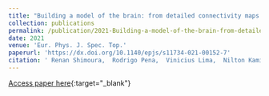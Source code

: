 ```yaml
---
title: "Building a model of the brain: from detailed connectivity maps to network organization"
collection: publications
permalink: /publication/2021-Building-a-model-of-the-brain-from-detailed-connectivity-maps-to-network-organization
date: 2021
venue: 'Eur. Phys. J. Spec. Top.'
paperurl: 'https://dx.doi.org/10.1140/epjs/s11734-021-00152-7'
citation: ' Renan Shimoura,  Rodrigo Pena,  Vinicius Lima,  Nilton Kamiji,  <u>Mauricio Girardi-Schappo</u>,  Antonio Roque, &quot;Building a model of the brain: from detailed connectivity maps to network organization.&quot; Eur. Phys. J. Spec. Top., 2021.'
---
```

[Access paper here](https://dx.doi.org/10.1140/epjs/s11734-021-00152-7){:target="_blank"}
